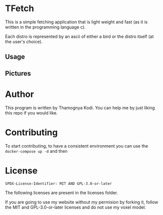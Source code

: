 # TFetch

This is a simple fetching application that is light weight and fast (as it is written in the programming language c).

Each distro is represented by an ascii of either a bird or the distro itself (at the user's choice).

## Usage

## Pictures

# Author

This program is written by Thamognya Kodi. You can help me by just liking this repo if you would like.

# Contributing

To start contributing, to have a consistent environment you can use the `docker-compose up -d` and then 

# License

`SPDX-License-Identifier: MIT AND GPL-3.0-or-later`

The following licenses are present in the licenses folder.

If you are going to use my website without my permision by forking it, follow the MIT and GPL-3.0-or-later licenses and do not use my voxel model.

